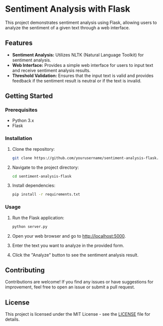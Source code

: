 
# Sentiment Analysis with Flask

This project demonstrates sentiment analysis using Flask, allowing users to analyze the sentiment of a given text through a web interface.

## Features

- **Sentiment Analysis:** Utilizes NLTK (Natural Language Toolkit) for sentiment analysis.
- **Web Interface:** Provides a simple web interface for users to input text and receive sentiment analysis results.
- **Threshold Validation:** Ensures that the input text is valid and provides feedback if the sentiment result is neutral or if the text is invalid.

## Getting Started

### Prerequisites

- Python 3.x
- Flask

### Installation

1. Clone the repository:

    ```bash
    git clone https://github.com/yourusername/sentiment-analysis-flask.git
    ```

2. Navigate to the project directory:

    ```bash
    cd sentiment-analysis-flask
    ```

3. Install dependencies:

    ```bash
    pip install -r requirements.txt
    ```

### Usage

1. Run the Flask application:

    ```bash
    python server.py
    ```

2. Open your web browser and go to [http://localhost:5000](http://localhost:5000).

3. Enter the text you want to analyze in the provided form.

4. Click the "Analyze" button to see the sentiment analysis result.

## Contributing

Contributions are welcome! If you find any issues or have suggestions for improvement, feel free to open an issue or submit a pull request.

## License

This project is licensed under the MIT License - see the [LICENSE](LICENSE) file for details.
